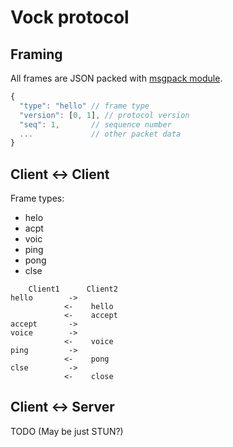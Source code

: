 # Vock protocol

## Framing

All frames are JSON packed with [msgpack module](https://github.com/pgriess/node-msgpack).

```javascript
{
  "type": "hello" // frame type
  "version": [0, 1], // protocol version
  "seq": 1,       // sequence number
  ...             // other packet data
}
```

## Client <-> Client

Frame types:

* helo
* acpt
* voic
* ping
* pong
* clse


```
    Client1      Client2
hello        ->
            <-    hello
            <-    accept
accept       ->
voice        ->
            <-    voice
ping         ->
            <-    pong
clse         ->
            <-    close
```


## Client <-> Server

TODO (May be just STUN?)
